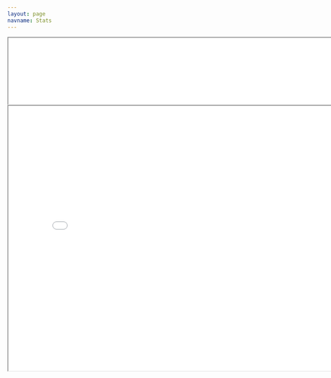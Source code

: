 ```yaml
---
layout: page
navname: Stats
---
```

<center>
	<iframe id="inlineFrameExample"
		title="Inline Frame Example"
		width="800"
		height="150"
		src="stats_old.html">
	</iframe>
	<iframe id="inlineFrameExample"
		title="Inline Frame Example"
		width="800"
		height="600"
		src="ustats/index.html">
	</iframe>
</center>

